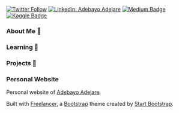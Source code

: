 [![Twitter Follow](https://img.shields.io/twitter/follow/bayoadejare?label=Twitter)](https://twitter.com/bayoadejare)
[![Linkedin: Adebayo Adejare](https://img.shields.io/badge/-LinkedIn-blue?style=flat-square&logo=Linkedin&logoColor=white&link=https://www.linkedin.com/in/adebayoadejare/)](https://www.linkedin.com/in/adebayoadejare/)
[![Medium Badge](https://img.shields.io/badge/-Medium-000000?style=flat&labelColor=000000&logo=Medium&link=https://medium.com/@bayoadejare)](https://medium.com/@bayoadejare)
[![Kaggle Badge](https://img.shields.io/badge/-Kaggle-teal?style=flat&logo=kaggle&logoColor=deepblue&link=https://www.kaggle.com/adebayo)](https://www.kaggle.com/adebayo)

### About Me 👋

### Learning 🌱

### Projects 🔭

### Personal Website
Personal website of [Adebayo Adejare](http://adebayoadejare.com/).

Built with [Freelancer](http://startbootstrap.com/template-overviews/freelancer/), a [Bootstrap](http://getbootstrap.com/) theme created by [Start Bootstrap](https://startbootstrap.com/).
